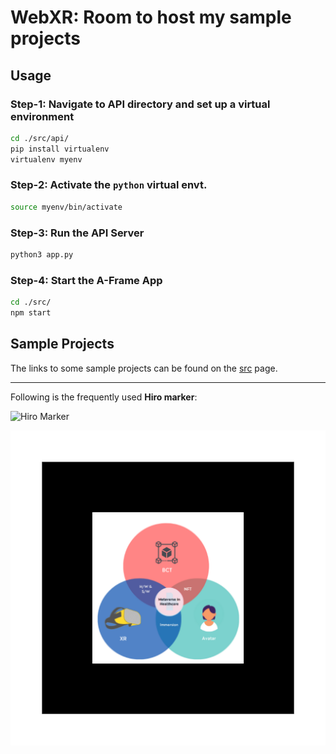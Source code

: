 # WebXR: Room to host my sample projects

<!-- 
## Stepping In...

### Dependancies 

1. Three.js
2. A-frame
3. D3.js

### Steps for beg.:

<!-- _**only export `main.js`, `index.html`, and `public/` (and dependencies)**_   --

1. `npm install`
2. `npm start`

Now the project will be accessible at [http://localhost:8080/](http://localhost:8080/)  

_The result of executing above commands should look like:_  

```sh

  VITE v4.4.10  ready in 209 ms

  ➜  Local:   http://localhost:8080/
  ➜  Network: use --host to expose
  ➜  press h to show help

``` -->

## Usage

### Step-1: Navigate to API directory and set up a virtual environment  

```sh
cd ./src/api/ 
pip install virtualenv
virtualenv myenv
```

### Step-2: Activate the `python` virtual envt.  

```sh
source myenv/bin/activate
```

### Step-3: Run the API Server  

```sh
python3 app.py
```


### Step-4: Start the A-Frame App  

```sh
cd ./src/
npm start
```


## Sample Projects 

The links to some sample projects can be found on the [src](./src) page.  

---  

Following is the frequently used **Hiro marker**:  

![Hiro Marker](https://upload.wikimedia.org/wikiversity/en/0/08/Pattern-hiro.png)   

<!--
 Best for 6-%  to 65% pattern ratio generated from:
 https://jeromeetienne.github.io/AR.js/three.js/examples/marker-training/examples/generator.htmlhttps://jeromeetienne.github.io/AR.js/three.js/examples/marker-training/examples/generator.html
-->
![RASSE Marker](./src/markers/xrm.png)   
